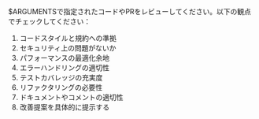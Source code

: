 $ARGUMENTSで指定されたコードやPRをレビューしてください。以下の観点でチェックしてください：
1. コードスタイルと規約への準拠
2. セキュリティ上の問題がないか
3. パフォーマンスの最適化余地
4. エラーハンドリングの適切性
5. テストカバレッジの充実度
6. リファクタリングの必要性
7. ドキュメントやコメントの適切性
8. 改善提案を具体的に提示する